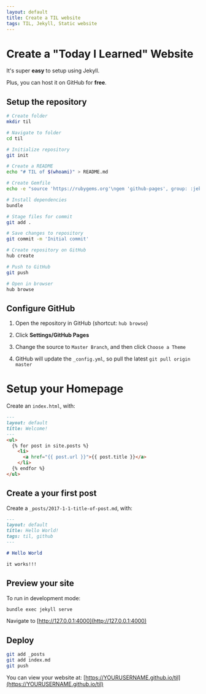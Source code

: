 ```yaml
---
layout: default
title: Create a TIL website
tags: TIL, Jekyll, Static website
---
```


# Create a "Today I Learned" Website

It's super **easy** to setup using Jekyll.

Plus, you can host it on GitHub for **free**.

## Setup the repository

```bash
# Create folder
mkdir til

# Navigate to folder
cd til

# Initialize repository
git init

# Create a README
echo "# TIL of $(whoami)" > README.md

# Create Gemfile
echo -e "source 'https://rubygems.org'\ngem 'github-pages', group: :jekyll_plugins" > Gemfile

# Install dependencies
bundle

# Stage files for commit
git add .

# Save changes to repository
git commit -m 'Initial commit'

# Create repository on GitHub
hub create

# Push to GitHub
git push

# Open in browser
hub browse
```

## Configure GitHub

1) Open the repository in GitHub (shortcut: `hub browse`)

2) Click **Settings/GitHub Pages**

3) Change the source to `Master Branch`, and then click `Choose a Theme`

4) GitHub will update the `_config.yml`, so pull the latest `git pull origin master`

# Setup your Homepage

Create an `index.html`, with:

```markdown
---
layout: default
title: Welcome!
---
<ul>
  {% for post in site.posts %}
    <li>
      <a href="{{ post.url }}">{{ post.title }}</a>
    </li>
  {% endfor %}
</ul>
```

## Create a your first post

Create a `_posts/2017-1-1-title-of-post.md`, with:

```markdown
---
layout: default
title: Hello World!
tags: til, github
---

# Hello World

it works!!!
```

## Preview your site

To run in development mode:

```bash
bundle exec jekyll serve
```

Navigate to [http://127.0.0.1:4000](http://127.0.0.1:4000)

## Deploy

```bash
git add _posts
git add index.md
git push
```

You can view your website at: [https://YOURUSERNAME.github.io/til](https://YOURUSERNAME.github.io/til)

